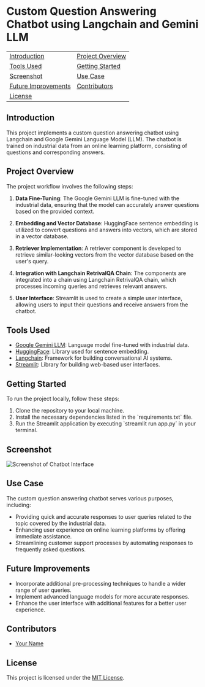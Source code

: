 # Custom Question Answering Chatbot using Langchain and Gemini LLM

|   |   |
|---|---|
| [Introduction](#introduction) | [Project Overview](#project-overview) |
| [Tools Used](#tools-used) | [Getting Started](#getting-started) |
| [Screenshot](#screenshot) | [Use Case](#use-case) |
| [Future Improvements](#future-improvements) | [Contributors](#contributors) |
| [License](#license) |  |

## Introduction

This project implements a custom question answering chatbot using Langchain and Google Gemini Language Model (LLM). The chatbot is trained on industrial data from an online learning platform, consisting of questions and corresponding answers.

## Project Overview

The project workflow involves the following steps:

1. **Data Fine-Tuning**: The Google Gemini LLM is fine-tuned with the industrial data, ensuring that the model can accurately answer questions based on the provided context.

2. **Embedding and Vector Database**: HuggingFace sentence embedding is utilized to convert questions and answers into vectors, which are stored in a vector database.

3. **Retriever Implementation**: A retriever component is developed to retrieve similar-looking vectors from the vector database based on the user's query.

4. **Integration with Langchain RetrivalQA Chain**: The components are integrated into a chain using Langchain RetrivalQA chain, which processes incoming queries and retrieves relevant answers.

5. **User Interface**: Streamlit is used to create a simple user interface, allowing users to input their questions and receive answers from the chatbot.

## Tools Used

- [Google Gemini LLM](https://link-to-gemini-llm): Language model fine-tuned with industrial data.
- [HuggingFace](https://link-to-huggingface): Library used for sentence embedding.
- [Langchain](https://link-to-langchain): Framework for building conversational AI systems.
- [Streamlit](https://link-to-streamlit): Library for building web-based user interfaces.

## Getting Started

To run the project locally, follow these steps:

1. Clone the repository to your local machine.
2. Install the necessary dependencies listed in the \`requirements.txt\` file.
3. Run the Streamlit application by executing \`streamlit run app.py\` in your terminal.

## Screenshot

![Screenshot of Chatbot Interface](screenshot.png)

## Use Case

The custom question answering chatbot serves various purposes, including:

- Providing quick and accurate responses to user queries related to the topic covered by the industrial data.
- Enhancing user experience on online learning platforms by offering immediate assistance.
- Streamlining customer support processes by automating responses to frequently asked questions.

## Future Improvements

- Incorporate additional pre-processing techniques to handle a wider range of user queries.
- Implement advanced language models for more accurate responses.
- Enhance the user interface with additional features for a better user experience.

## Contributors

- [Your Name](link-to-your-profile)

## License

This project is licensed under the [MIT License](link-to-license-file).
